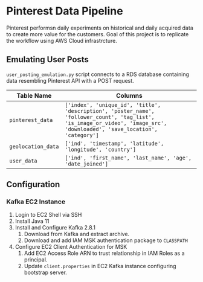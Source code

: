 # Pinterest Data Pipeline
Pinterest performsn daily experiments on historical and daily acquired data to create more value for the customers. Goal of this project is to replicate the workflow using AWS Cloud infrastrcture.

## Emulating User Posts

`user_posting_emulation.py` script connects to a RDS database containing data resembling Pinterest API with a POST request. 

| Table Name | Columns |
|------------|---------|
| `pinterest_data` | `['index', 'unique_id', 'title', 'description', 'poster_name', 'follower_count', 'tag_list', 'is_image_or_video', 'image_src', 'downloaded', 'save_location', 'category']` |
| `geolocation_data` | `['ind', 'timestamp', 'latitude', 'longitude', 'country']`|
| `user_data` | `['ind', 'first_name', 'last_name', 'age', 'date_joined']`|


## Configuration
### Kafka EC2 Instance
1. Login to EC2 Shell via SSH
2. Install Java 11
3. Install and Configure Kafka 2.8.1
   1. Download from Kafka and extract archive.
   2. Download and add IAM MSK authentication package to `CLASSPATH`
4. Configure EC2 Client Authentication for MSK
   1. Add EC2 Access Role ARN to trust relationship in IAM Roles as a principal.
   2. Update `client.properties` in EC2 Kafka instance configuring bootstrap server.


